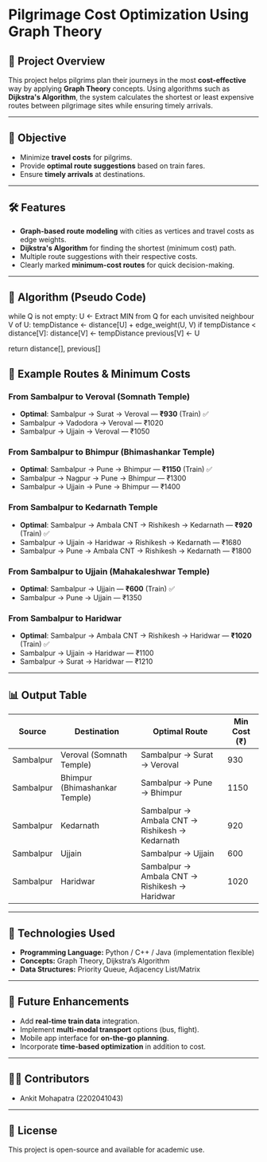 # Pilgrimage Cost Optimization Using Graph Theory

## 📌 Project Overview
This project helps pilgrims plan their journeys in the most **cost-effective** way by applying **Graph Theory** concepts. Using algorithms such as **Dijkstra's Algorithm**, the system calculates the shortest or least expensive routes between pilgrimage sites while ensuring timely arrivals.

---

## 🎯 Objective
- Minimize **travel costs** for pilgrims.
- Provide **optimal route suggestions** based on train fares.
- Ensure **timely arrivals** at destinations.

---

## 🛠 Features
- **Graph-based route modeling** with cities as vertices and travel costs as edge weights.
- **Dijkstra's Algorithm** for finding the shortest (minimum cost) path.
- Multiple route suggestions with their respective costs.
- Clearly marked **minimum-cost routes** for quick decision-making.

---

## 📜 Algorithm (Pseudo Code)

while Q is not empty:
    U <- Extract MIN from Q
    for each unvisited neighbour V of U:
        tempDistance <- distance[U] + edge_weight(U, V)
        if tempDistance < distance[V]:
            distance[V] <- tempDistance
            previous[V] <- U

return distance[], previous[]

## 🚉 Example Routes & Minimum Costs

### From Sambalpur to Veroval (Somnath Temple)
- **Optimal**: Sambalpur → Surat → Veroval — **₹930** (Train) ✅
- Sambalpur → Vadodora → Veroval — ₹1020
- Sambalpur → Ujjain → Veroval — ₹1050

### From Sambalpur to Bhimpur (Bhimashankar Temple)
- **Optimal**: Sambalpur → Pune → Bhimpur — **₹1150** (Train) ✅
- Sambalpur → Nagpur → Pune → Bhimpur — ₹1300
- Sambalpur → Ujjain → Pune → Bhimpur — ₹1400

### From Sambalpur to Kedarnath Temple
- **Optimal**: Sambalpur → Ambala CNT → Rishikesh → Kedarnath — **₹920** (Train) ✅
- Sambalpur → Ujjain → Haridwar → Rishikesh → Kedarnath — ₹1680
- Sambalpur → Pune → Ambala CNT → Rishikesh → Kedarnath — ₹1800

### From Sambalpur to Ujjain (Mahakaleshwar Temple)
- **Optimal**: Sambalpur → Ujjain — **₹600** (Train) ✅
- Sambalpur → Pune → Ujjain — ₹1350

### From Sambalpur to Haridwar
- **Optimal**: Sambalpur → Ambala CNT → Rishikesh → Haridwar — **₹1020** (Train) ✅
- Sambalpur → Ujjain → Haridwar — ₹1100
- Sambalpur → Surat → Haridwar — ₹1210

---

## 📊 Output Table

| Source      | Destination                    | Optimal Route                                         | Min Cost (₹) |
|-------------|--------------------------------|-------------------------------------------------------|--------------|
| Sambalpur   | Veroval (Somnath Temple)       | Sambalpur → Surat → Veroval                           | 930          |
| Sambalpur   | Bhimpur (Bhimashankar Temple)  | Sambalpur → Pune → Bhimpur                            | 1150         |
| Sambalpur   | Kedarnath                      | Sambalpur → Ambala CNT → Rishikesh → Kedarnath        | 920          |
| Sambalpur   | Ujjain                         | Sambalpur → Ujjain                                    | 600          |
| Sambalpur   | Haridwar                       | Sambalpur → Ambala CNT → Rishikesh → Haridwar         | 1020         |

---

## 📌 Technologies Used
- **Programming Language:** Python / C++ / Java (implementation flexible)
- **Concepts:** Graph Theory, Dijkstra’s Algorithm
- **Data Structures:** Priority Queue, Adjacency List/Matrix

---

## 🚀 Future Enhancements
- Add **real-time train data** integration.
- Implement **multi-modal transport** options (bus, flight).
- Mobile app interface for **on-the-go planning**.
- Incorporate **time-based optimization** in addition to cost.

---

## 👨‍💻 Contributors 
- Ankit Mohapatra (2202041043)  

---

## 📜 License
This project is open-source and available for academic use.
